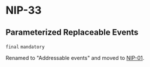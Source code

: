 NIP-33
======

Parameterized Replaceable Events
--------------------------------

`final` `mandatory`

Renamed to "Addressable events" and moved to [NIP-01](01.md).
